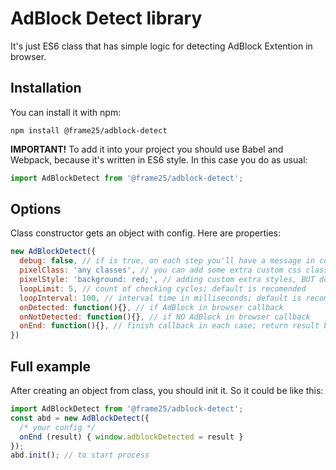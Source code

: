 # AdBlock Detect library

It's just ES6 class that has simple logic for detecting AdBlock Extention in browser. 

## Installation

You can install it with npm: 

```shell
npm install @frame25/adblock-detect
```

**IMPORTANT!** To add it into your project you should use Babel and Webpack, because it's written in ES6 style.
In this case you do as usual: 
```js
import AdBlockDetect from '@frame25/adblock-detect';
```

## Options

Class constructor gets an object with config. Here are properties:

```js
new AdBlockDetect({
  debug: false, // if is true, on each step you'll have a message in console
  pixelClass: 'any classes', // you can add some extra custom css classes to pixel if need
  pixelStyle: 'background: red;', // adding custom extra styles, BUT do NOT add "pointer-events: none", "visibility: hidden" and "display: none"
  loopLimit: 5, // count of checking cycles; default is recomended
  loopInterval: 100, // interval time in milliseconds; default is recomended
  onDetected: function(){}, // if AdBlock in browser callback
  onNotDetected: function(){}, // if NO AdBlock in browser callback
  onEnd: function(){}, // finish callback in each case; return result boolean value with AdBlock detection
})
```

## Full example

After creating an object from class, you should init it. So it could be like this: 
```js
import AdBlockDetect from '@frame25/adblock-detect';
const abd = new AdBlockDetect({ 
  /* your config */ 
  onEnd (result) { window.adblockDetected = result }
});
abd.init(); // to start process
```